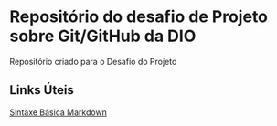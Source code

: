 # Repositório do desafio de Projeto sobre Git/GitHub da DIO
Repositório criado para o Desafio do Projeto


## Links Úteis
[Sintaxe Básica Markdown](https://www.markdownguide.org/basic-syntax/)
